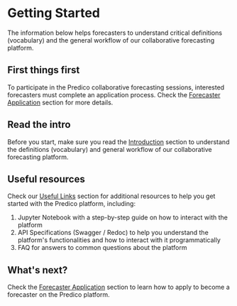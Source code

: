 # Getting Started

The information below helps forecasters to understand critical definitions (vocabulary) and the general workflow of our collaborative forecasting platform.


## First things first

To participate in the Predico collaborative forecasting sessions, interested forecasters must complete an application process. 
Check the [Forecaster Application](forecaster_application.md) section for more details.


## Read the intro

Before you start, make sure you read the [Introduction](introduction.md) section to understand the definitions (vocabulary) and general workflow of our collaborative forecasting platform.


## Useful resources 

Check our [Useful Links](useful_links.md) section for additional resources to help you get started with the Predico platform, including:

1. Jupyter Notebook with a step-by-step guide on how to interact with the platform
2. API Specifications (Swagger / Redoc) to help you understand the platform's functionalities and how to interact with it programmatically
3. FAQ for answers to common questions about the platform


## What's next?

Check the [Forecaster Application](application.md) section to learn how to apply to become a forecaster on the Predico platform.

